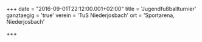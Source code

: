 +++
date = "2016-09-01T22:12:00.001+02:00"
title = 'Jugendfußballturnier'
ganztaegig = 'true'
verein = 'TuS Niederjosbach'
ort = 'Sportarena, Niederjosbach'

+++

      